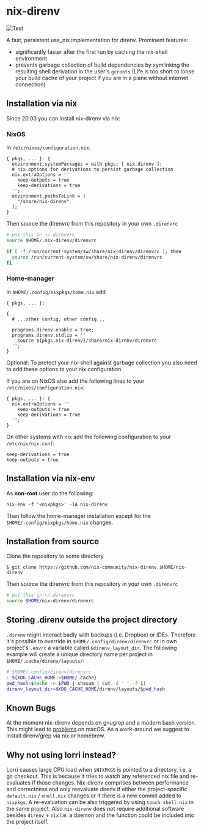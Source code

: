 # nix-direnv

![Test](https://github.com/nix-community/nix-direnv/workflows/Test/badge.svg)

A fast, persistent use_nix implementation for direnv.
Prominent features:

- significantly faster after the first run by caching the nix-shell environment
- prevents garbage collection of build dependencies by symlinking the resulting
  shell derivation in the user's `gcroots` (Life is too short to loose your
  build cache of your project if you are in a plane without internet connection)

## Installation via nix

Since 20.03 you can install nix-direnv via nix:

### NixOS

In `/etc/nixos/configuration.nix`:

```
{ pkgs, ... }: {
  environment.systemPackages = with pkgs; [ nix-direnv ];
  # nix options for derivations to persist garbage collection
  nix.extraOptions = ''
    keep-outputs = true
    keep-derivations = true
  '';
  environment.pathsToLink = [
    "/share/nix-direnv"
  ];
}
```

Then source the direnvrc from this repository in your own `.direnvrc`

```bash
# put this in ~/.direnvrc
source $HOME/.nix-direnv/direnvrc

if [ -f /run/current-system/sw/share/nix-direnv/direnvrc ]; then
  source /run/current-system/sw/share/nix-direnv/direnvrc
fi
```

### Home-manager

In `$HOME/.config/nixpkgs/home.nix` add

```
{ pkgs, ... }:

{
  # ...other config, other config...

  programs.direnv.enable = true;
  programs.direnv.stdlib = ''
    source ${pkgs.nix-direnv}/share/nix-direnv/direnvrc
  '';
}
```

Optional: To protect your nix-shell against garbage collection you also need to add these options to your nix configuration

If you are on NixOS also add the following lines to your `/etc/nixos/configuration.nix`:

```
{ pkgs, ... }: {
  nix.extraOptions = ''
    keep-outputs = true
    keep-derivations = true
  '';
}
```

On other systems with nix add the following configuration to your `/etc/nix/nix.conf`:

```
keep-derivations = true
keep-outputs = true
```

## Installation via nix-env

As **non-root** user do the following:

```console
nix-env -f '<nixpkgs>' -iA nix-direnv
```

Than follow the home-manager installation except for the `$HOME/.config/nixpkgs/home.nix` changes.

## Installation from source

Clone the repository to some directory

```console
$ git clone https://github.com/nix-community/nix-direnv $HOME/nix-direnv
```

Then source the direnvrc from this repository in your own `.direnvrc`

```bash
# put this in ~/.direnvrc
source $HOME/nix-direnv/direnvrc
```

## Storing .direnv outside the project directory

`.direnv` might interact badly with backups (i.e. Dropbox) or IDEs.
Therefore it's possible to override in `$HOME/.config/direnv/direnvrc` or
in own project's `.envrc` a variable called `$direnv_layout_dir`.
The following example will create a unique directory name per project
in `$HOME/.cache/direnv/layouts/`:


```bash
# $HOME/.config/direnv/direnvrc
: ${XDG_CACHE_HOME:=$HOME/.cache}
pwd_hash=$(echo -n $PWD | shasum | cut -d ' ' -f 1)
direnv_layout_dir=$XDG_CACHE_HOME/direnv/layouts/$pwd_hash
```

## Known Bugs

At the moment nix-direnv depends on gnugrep and a modern bash version.
This might lead to [problems](https://github.com/nix-community/nix-direnv/issues/3) on macOS.
As a work-around we suggest to install direnv/grep via nix or homebrew.

## Why not using lorri instead?

Lorri causes large CPU load when `$NIXPKGS` is pointed to a directory, i.e. a
git checkout. This is because it tries to watch any referenced nix file and
re-evaluates if those changes. Nix-direnv comprises between performance and
correctness and only reevaluate direnv if either the project-specific
`default.nix` / `shell.nix` changes or if there is a new commit added to
`nixpkgs`. A re-evaluation can be also triggered by using `touch shell.nix` in
the same project. Also `nix-direnv` does not require additional software besides
`direnv` + `nix` i.e. a daemon and the function could be included into the
project itself.
